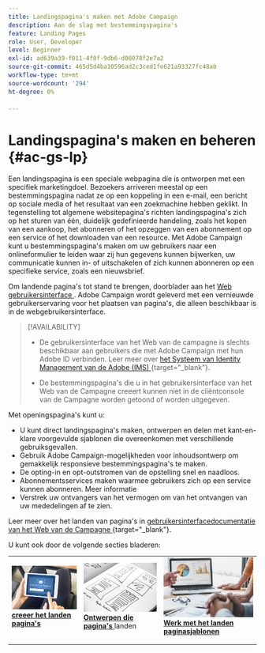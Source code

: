 ```yaml
---
title: Landingspagina's maken met Adobe Campaign
description: Aan de slag met bestemmingspagina's
feature: Landing Pages
role: User, Developer
level: Beginner
exl-id: ad639a39-f011-4f0f-9db6-d06078f2e7a2
source-git-commit: 465d5d4ba10596ad2c3ced1fe621a93327fc48ab
workflow-type: tm+mt
source-wordcount: '294'
ht-degree: 0%

---
```


# Landingspagina&#39;s maken en beheren {#ac-gs-lp}

Een landingspagina is een speciale webpagina die is ontworpen met een specifiek marketingdoel. Bezoekers arriveren meestal op een bestemmingspagina nadat ze op een koppeling in een e-mail, een bericht op sociale media of het resultaat van een zoekmachine hebben geklikt. In tegenstelling tot algemene websitepagina&#39;s richten landingspagina&#39;s zich op het sturen van één, duidelijk gedefinieerde handeling, zoals het kopen van een aankoop, het abonneren of het opzeggen van een abonnement op een service of het downloaden van een resource. Met Adobe Campaign kunt u bestemmingspagina&#39;s maken om uw gebruikers naar een onlineformulier te leiden waar zij hun gegevens kunnen bijwerken, uw communicatie kunnen in- of uitschakelen of zich kunnen abonneren op een specifieke service, zoals een nieuwsbrief.

Om landende pagina&#39;s tot stand te brengen, doorblader aan het [ Web gebruikersinterface ](../start/campaign-ui.md#campaign-web-user-interface-ac-web-ui). Adobe Campaign wordt geleverd met een vernieuwde gebruikerservaring voor het plaatsen van pagina&#39;s, die alleen beschikbaar is in de webgebruikersinterface.

>[!AVAILABILITY]
>
>* De gebruikersinterface van het Web van de campagne is slechts beschikbaar aan gebruikers die met Adobe Campaign met hun Adobe ID verbinden. Leer meer over [ het Systeem van Identity Management van de Adobe (IMS) ](https://helpx.adobe.com/enterprise/using/identity.html) {target="_blank"}.
>
>* De bestemmingspagina&#39;s die u in het gebruikersinterface van het Web van de Campagne creeert kunnen niet in de cliëntconsole van de Campagne worden getoond of worden uitgegeven.
>

Met openingspagina&#39;s kunt u:

* U kunt direct landingspagina&#39;s maken, ontwerpen en delen met kant-en-klare voorgevulde sjablonen die overeenkomen met verschillende gebruiksgevallen.
* Gebruik Adobe Campaign-mogelijkheden voor inhoudsontwerp om gemakkelijk responsieve bestemmingspagina&#39;s te maken.
* De opting-in en opt-outstromen van de opstelling snel en naadloos.
* Abonnementsservices maken waarmee gebruikers zich op een service kunnen abonneren. Meer informatie
* Verstrek uw ontvangers van het vermogen om van het ontvangen van uw mededelingen af te zien.


Leer meer over het landen van pagina&#39;s in [ gebruikersinterfacedocumentatie van het Web van de Campagne ](https://experienceleague.adobe.com/en/docs/campaign-web/v8/landing-pages/get-started-lp) {target="_blank"}.

U kunt ook door de volgende secties bladeren:

<table style="table-layout:fixed"><tr style="border: 0;">
<td>
<a href="https://experienceleague.adobe.com/en/docs/campaign-web/v8/landing-pages/create-lp">
<img alt="Lood" src="assets/do-not-localize/lp-subscription.jpeg">
</a>
<div><a href="https://experienceleague.adobe.com/en/docs/campaign-web/v8/landing-pages/create-lp"><strong> creeer het landen pagina's </strong>
</div>
<p>
</td>
<td>
<a href="https://experienceleague.adobe.com/en/docs/campaign-web/v8/landing-pages/lp-content">
<img alt="Validatie" src="assets/do-not-localize//lp-design.jpg">
</a>
<div>
<a href="https://experienceleague.adobe.com/en/docs/campaign-web/v8/landing-pages/lp-content"><strong> Ontwerpen die pagina's </strong></a> landen
</div>
<p>
</td>
<td>
<a href="https://experienceleague.adobe.com/en/docs/campaign-web/v8/landing-pages/lp-templates">
<img alt="Validatie" src="assets/do-not-localize/lp-reporting.jpg">
</a>
<div>
<a href="https://experienceleague.adobe.com/en/docs/campaign-web/v8/landing-pages/lp-templates"><strong> Werk met het landen paginasjablonen </strong></a>
</div>
<p>
</td>
</tr></table>
